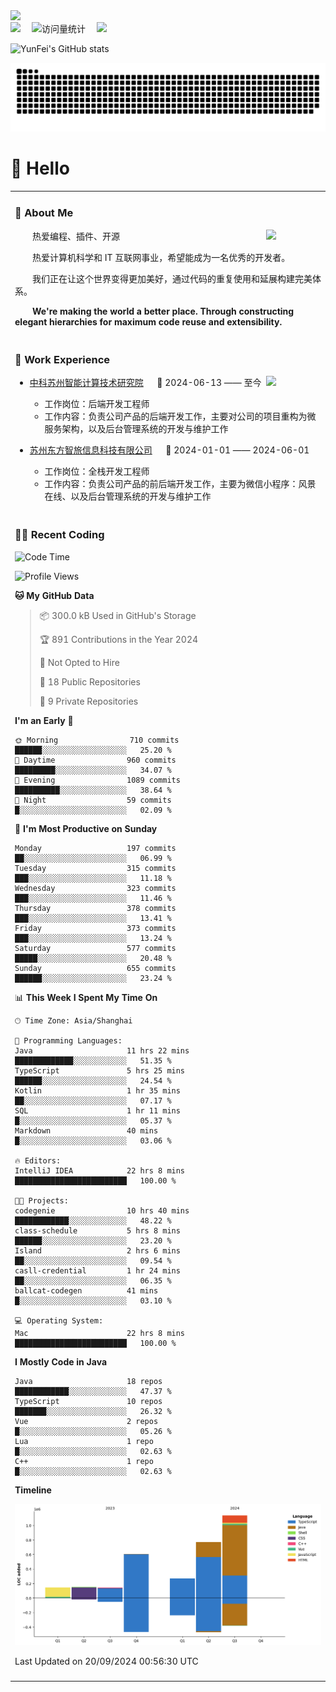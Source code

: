   <!-- dynamic typing effect 动态打字效果 -->
  <div>
    <a href="http://yunfei.plus">
      <img src="https://readme-typing-svg.demolab.com?font=Fira+Code&pause=1000&width=435&lines=console.log(%22Hello%2C%20World%22);祝您今天愉快!&center=true&size=27" />
    </a>
  </div>

  <div>
    <a href="http://yunfei.plus/"><img src="https://img.shields.io/badge/Website-博客-8c36db" /></a>&emsp;
    <!-- visitor -->
    <img src="https://komarev.com/ghpvc/?username=yunfeidog&label=Views&color=orange&style=flat" alt="访问量统计" />&emsp;
    <!-- wakatime -->    
    <a href="https://wakatime.com/@yunfeidog"><img src="https://wakatime.com/badge/user/42d0678c-368b-448b-9a77-5d21c5b55352.svg" /></a>
  </div>

![YunFei's GitHub stats](https://github-readme-stats.vercel.app/api?username=yunfeidog)

![snake](./dist/github-contribution-grid-snake.svg)

#  🙋 Hello

<table>


<tr><td>

### 🤺 About Me

<img align="right" width="88" src="https://cdn.jsdelivr.net/gh/yunfeidog/yunfeidog/assets/images/jobs.png" />

<p>&emsp;&emsp;热爱编程、插件、开源</p>
<p>&emsp;&emsp;热爱计算机科学和 IT 互联网事业，希望能成为一名优秀的开发者。</p>
<p>&emsp;&emsp;我们正在让这个世界变得更加美好，通过代码的重复使用和延展构建完美体系。</p>
<p>&emsp;&emsp;<strong>We're making the world a better place. Through constructing elegant hierarchies for maximum code reuse and extensibility.</strong></p>

</td></tr> 

<tr><td>

### 🏢 Work Experience

<img align="right" width="88" src="https://cdn.jsdelivr.net/gh/yunfeidog/yunfeidog/assets/images/yuanze.png" />

- [中科苏州智能计算技术研究院](http://iict.ac.cn/sy) &emsp; 📌 2024-06-13 —— 至今

  - 工作岗位：后端开发工程师
  - 工作内容：负责公司产品的后端开发工作，主要对公司的项目重构为微服务架构，以及后台管理系统的开发与维护工作

- [苏州东方智旅信息科技有限公司](http://www.leyoobao.com/) &emsp; 📌 2024-01-01 —— 2024-06-01

    - 工作岗位：全栈开发工程师
    - 工作内容：负责公司产品的前后端开发工作，主要为微信小程序：风景在线、以及后台管理系统的开发与维护工作


</td></tr>

<tr><td>

### 👩‍💻 Recent Coding
<!--START_SECTION:waka-->
![Code Time](http://img.shields.io/badge/Code%20Time-1%2C765%20hrs%2036%20mins-blue)

![Profile Views](http://img.shields.io/badge/Profile%20Views-1-blue)

**🐱 My GitHub Data** 

> 📦 300.0 kB Used in GitHub's Storage 
 > 
> 🏆 891 Contributions in the Year 2024
 > 
> 🚫 Not Opted to Hire
 > 
> 📜 18 Public Repositories 
 > 
> 🔑 9 Private Repositories 
 > 
**I'm an Early 🐤** 

```text
🌞 Morning                710 commits         ██████░░░░░░░░░░░░░░░░░░░   25.20 % 
🌆 Daytime                960 commits         █████████░░░░░░░░░░░░░░░░   34.07 % 
🌃 Evening                1089 commits        ██████████░░░░░░░░░░░░░░░   38.64 % 
🌙 Night                  59 commits          █░░░░░░░░░░░░░░░░░░░░░░░░   02.09 % 
```
📅 **I'm Most Productive on Sunday** 

```text
Monday                   197 commits         ██░░░░░░░░░░░░░░░░░░░░░░░   06.99 % 
Tuesday                  315 commits         ███░░░░░░░░░░░░░░░░░░░░░░   11.18 % 
Wednesday                323 commits         ███░░░░░░░░░░░░░░░░░░░░░░   11.46 % 
Thursday                 378 commits         ███░░░░░░░░░░░░░░░░░░░░░░   13.41 % 
Friday                   373 commits         ███░░░░░░░░░░░░░░░░░░░░░░   13.24 % 
Saturday                 577 commits         █████░░░░░░░░░░░░░░░░░░░░   20.48 % 
Sunday                   655 commits         ██████░░░░░░░░░░░░░░░░░░░   23.24 % 
```


📊 **This Week I Spent My Time On** 

```text
🕑︎ Time Zone: Asia/Shanghai

💬 Programming Languages: 
Java                     11 hrs 22 mins      █████████████░░░░░░░░░░░░   51.35 % 
TypeScript               5 hrs 25 mins       ██████░░░░░░░░░░░░░░░░░░░   24.54 % 
Kotlin                   1 hr 35 mins        ██░░░░░░░░░░░░░░░░░░░░░░░   07.17 % 
SQL                      1 hr 11 mins        █░░░░░░░░░░░░░░░░░░░░░░░░   05.37 % 
Markdown                 40 mins             █░░░░░░░░░░░░░░░░░░░░░░░░   03.06 % 

🔥 Editors: 
IntelliJ IDEA            22 hrs 8 mins       █████████████████████████   100.00 % 

🐱‍💻 Projects: 
codegenie                10 hrs 40 mins      ████████████░░░░░░░░░░░░░   48.22 % 
class-schedule           5 hrs 8 mins        ██████░░░░░░░░░░░░░░░░░░░   23.20 % 
Island                   2 hrs 6 mins        ██░░░░░░░░░░░░░░░░░░░░░░░   09.54 % 
casll-credential         1 hr 24 mins        ██░░░░░░░░░░░░░░░░░░░░░░░   06.35 % 
ballcat-codegen          41 mins             █░░░░░░░░░░░░░░░░░░░░░░░░   03.10 % 

💻 Operating System: 
Mac                      22 hrs 8 mins       █████████████████████████   100.00 % 
```

**I Mostly Code in Java** 

```text
Java                     18 repos            ████████████░░░░░░░░░░░░░   47.37 % 
TypeScript               10 repos            ███████░░░░░░░░░░░░░░░░░░   26.32 % 
Vue                      2 repos             █░░░░░░░░░░░░░░░░░░░░░░░░   05.26 % 
Lua                      1 repo              █░░░░░░░░░░░░░░░░░░░░░░░░   02.63 % 
C++                      1 repo              █░░░░░░░░░░░░░░░░░░░░░░░░   02.63 % 
```



**Timeline**

![Lines of Code chart](https://raw.githubusercontent.com/yunfeidog/yunfeidog/main/assets/bar_graph.png)


 Last Updated on 20/09/2024 00:56:30 UTC
<!--END_SECTION:waka-->

</td></tr>




<tr><td>

